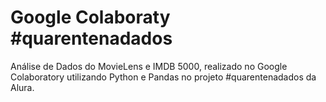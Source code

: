 # Google Colaboraty #quarentenadados

Análise de Dados do MovieLens e IMDB 5000, realizado no Google Colaboratory utilizando Python e Pandas no projeto #quarentenadados da Alura.
